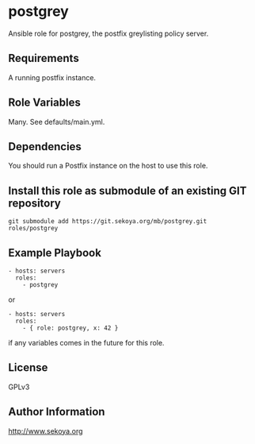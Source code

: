 # postgrey

Ansible role for postgrey, the postfix greylisting policy server.

## Requirements

A running postfix instance.

## Role Variables

Many. See defaults/main.yml.

## Dependencies

You should run a Postfix instance on the host to use this role.

## Install this role as submodule of an existing GIT repository

`git submodule add https://git.sekoya.org/mb/postgrey.git roles/postgrey`

## Example Playbook

    - hosts: servers
      roles:
        - postgrey

or

    - hosts: servers
      roles:
        - { role: postgrey, x: 42 }

if any variables comes in the future for this role.

## License

GPLv3

## Author Information

<a href="http://www.sekoya.org" target="new">http://www.sekoya.org</a>
